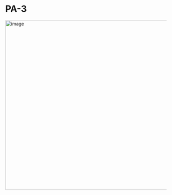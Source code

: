 # PA-3
<img width="530" alt="image" src="https://user-images.githubusercontent.com/115599485/219901382-631ec01a-6f3e-49da-b8af-7fca8ec999bc.png">
